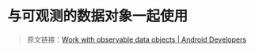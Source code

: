 # 与可观测的数据对象一起使用
> 原文链接：[Work with observable data objects  |  Android Developers](https://developer.android.google.cn/topic/libraries/data-binding/observability)


